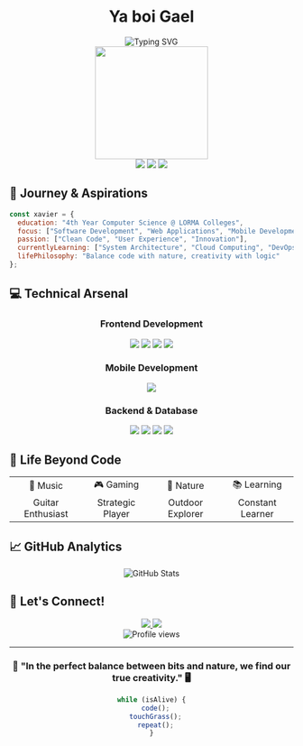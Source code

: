 <h1 align="center">Ya boi Gael</h1>

<div align="center">
  <img src="https://readme-typing-svg.herokuapp.com?font=Fira+Code&duration=3000&pause=1000&color=38F77C&center=true&vCenter=true&width=435&lines=4th+Year+Computer+Science+Student;Aspiring+Full-Stack+Developer;Creative+Coder+%26+Problem+Solver;Building+Digital+Solutions" alt="Typing SVG" />
</div>

<div align="center">
  <img height="200" src="https://media.giphy.com/media/13HgwGsXF0aiGY/giphy.gif" />
</div>

<div align="center">
  <img src="https://img.shields.io/badge/Status-Coding%20Away-brightgreen?style=for-the-badge" />
  <img src="https://img.shields.io/badge/Location-Philippines-blue?style=for-the-badge" />
  <img src="https://img.shields.io/badge/Coffee%20Level-Fully%20Charged-orange?style=for-the-badge" />
</div>

## 🎯 Journey & Aspirations

```javascript
const xavier = {
  education: "4th Year Computer Science @ LORMA Colleges",
  focus: ["Software Development", "Web Applications", "Mobile Development"],
  passion: ["Clean Code", "User Experience", "Innovation"],
  currentlyLearning: ["System Architecture", "Cloud Computing", "DevOps"],
  lifePhilosophy: "Balance code with nature, creativity with logic"
};
```

## 💻 Technical Arsenal

<div align="center">
  <h3>Frontend Development</h3>
  <img src="https://img.shields.io/badge/HTML5-E34F26?style=for-the-badge&logo=html5&logoColor=white" />
  <img src="https://img.shields.io/badge/CSS3-1572B6?style=for-the-badge&logo=css3&logoColor=white" />
  <img src="https://img.shields.io/badge/JavaScript-F7DF1E?style=for-the-badge&logo=javascript&logoColor=black" />
  <img src="https://img.shields.io/badge/React-20232A?style=for-the-badge&logo=react&logoColor=61DAFB" />
  
  <h3>Mobile Development</h3>
  <img src="https://img.shields.io/badge/React_Native-20232A?style=for-the-badge&logo=react&logoColor=61DAFB" />
  
  <h3>Backend & Database</h3>
  <img src="https://img.shields.io/badge/C%23-239120?style=for-the-badge&logo=c-sharp&logoColor=white" />
  <img src="https://img.shields.io/badge/Python-3776AB?style=for-the-badge&logo=python&logoColor=white" />
  <img src="https://img.shields.io/badge/Supabase-181818?style=for-the-badge&logo=supabase&logoColor=white" />
  <img src="https://img.shields.io/badge/.NET-512BD4?style=for-the-badge&logo=dotnet&logoColor=white" />
</div>

## 🌟 Life Beyond Code

<div align="center">
  <table>
    <tr>
      <td align="center">🎸 Music</td>
      <td align="center">🎮 Gaming</td>
      <td align="center">🌿 Nature</td>
      <td align="center">📚 Learning</td>
    </tr>
    <tr>
      <td align="center">Guitar Enthusiast</td>
      <td align="center">Strategic Player</td>
      <td align="center">Outdoor Explorer</td>
      <td align="center">Constant Learner</td>
    </tr>
  </table>
</div>

## 📈 GitHub Analytics

<div align="center">
  <img src="https://github-readme-stats.vercel.app/api?username=Guheil&show_icons=true&theme=tokyonight" alt="GitHub Stats" />
</div>

## 🤝 Let's Connect!

<div align="center">
  <a href="mailto:xgael.sanjuan@gmail.com">
    <img src="https://img.shields.io/badge/Email-D14836?style=for-the-badge&logo=gmail&logoColor=white" />
  </a>
  <a href="https://github.com/Guheil">
    <img src="https://img.shields.io/badge/GitHub-100000?style=for-the-badge&logo=github&logoColor=white" />
  </a>
</div>

<div align="center">
  <img src="https://komarev.com/ghpvc/?username=Guheil&color=blueviolet&style=flat-square" alt="Profile views" />
</div>

---

<div align="center">
  <h3>🌿 "In the perfect balance between bits and nature, we find our true creativity." 🖥️</h3>
  
  ```javascript
  while (isAlive) {
    code();
    touchGrass();
    repeat();
  }
  ```
</div>
